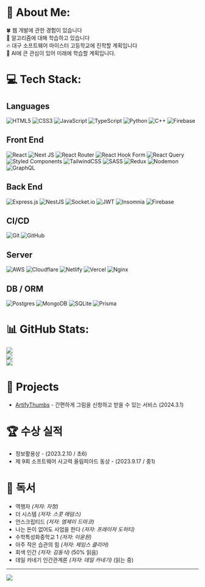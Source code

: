 # 💫 About Me:

🍀 웹 개발에 관한 경험이 있습니다<br>🌱 알고리즘에 대해 학습하고 있습니다<br>🔥 대구 소프트웨어 마이스터 고등학교에 진학할 계획입니다<br>🔭 AI에 큰 관심이 있어 미래에 학습할 계획입니다.

# 💻 Tech Stack:
## Languages

![HTML5](https://img.shields.io/badge/html5-%23E34F26.svg?style=flat&logo=html5&logoColor=white) ![CSS3](https://img.shields.io/badge/css3-%231572B6.svg?style=flat&logo=css3&logoColor=white) ![JavaScript](https://img.shields.io/badge/javascript-%23323330.svg?style=flat&logo=javascript&logoColor=%23F7DF1E) ![TypeScript](https://img.shields.io/badge/typescript-%23007ACC.svg?style=flat&logo=typescript&logoColor=white) ![Python](https://img.shields.io/badge/python-3670A0?style=flat&logo=python&logoColor=ffdd54) ![C++](https://img.shields.io/badge/c++-%2300599C.svg?style=flat&logo=c%2B%2B&logoColor=white) ![Firebase](https://img.shields.io/badge/firebase-%23039BE5.svg?style=flat&logo=firebase)
## Front End

![React](https://img.shields.io/badge/react-%2320232a.svg?style=flat&logo=react&logoColor=%2361DAFB) ![Next JS](https://img.shields.io/badge/Next-black?style=flat&logo=next.js&logoColor=white) ![React Router](https://img.shields.io/badge/React_Router-CA4245?style=flat&logo=react-router&logoColor=white) ![React Hook Form](https://img.shields.io/badge/React%20Hook%20Form-%23EC5990.svg?style=flat&logo=reacthookform&logoColor=white) ![React Query](https://img.shields.io/badge/-React%20Query-FF4154?style=flat&logo=react%20query&logoColor=white) ![Styled Components](https://img.shields.io/badge/styled--components-DB7093?style=flat&logo=styled-components&logoColor=white) ![TailwindCSS](https://img.shields.io/badge/tailwindcss-%2338B2AC.svg?style=flat&logo=tailwind-css&logoColor=white) ![SASS](https://img.shields.io/badge/SASS-hotpink.svg?style=flat&logo=SASS&logoColor=white) ![Redux](https://img.shields.io/badge/redux-%23593d88.svg?style=flat&logo=redux&logoColor=white) ![Nodemon](https://img.shields.io/badge/NODEMON-%23323330.svg?style=flat&logo=nodemon&logoColor=%BBDEAD) ![GraphQL](https://img.shields.io/badge/-GraphQL-E10098?style=flat&logo=graphql&logoColor=white)
## Back End

![Express.js](https://img.shields.io/badge/express.js-%23404d59.svg?style=flat&logo=express&logoColor=%2361DAFB) ![NestJS](https://img.shields.io/badge/nestjs-%23E0234E.svg?style=flat&logo=nestjs&logoColor=white) ![Socket.io](https://img.shields.io/badge/Socket.io-black?style=flat&logo=socket.io&badgeColor=010101) ![JWT](https://img.shields.io/badge/JWT-black?style=flat&logo=JSON%20web%20tokens) ![Insomnia](https://img.shields.io/badge/Insomnia-black?style=flat&logo=insomnia&logoColor=5849BE) ![Firebase](https://img.shields.io/badge/firebase-a08021?style=flat&logo=firebase&logoColor=ffcd34)
## CI/CD

![Git](https://img.shields.io/badge/git-%23F05033.svg?style=flat&logo=git&logoColor=white) ![GitHub](https://img.shields.io/badge/github-%23121011.svg?style=flat&logo=github&logoColor=white)
## Server

 ![AWS](https://img.shields.io/badge/AWS-%23FF9900.svg?style=flat&logo=amazon-aws&logoColor=white) ![Cloudflare](https://img.shields.io/badge/Cloudflare-F38020?style=flat&logo=Cloudflare&logoColor=white)  ![Netlify](https://img.shields.io/badge/netlify-%23000000.svg?style=flat&logo=netlify&logoColor=#00C7B7) ![Vercel](https://img.shields.io/badge/vercel-%23000000.svg?style=flat&logo=vercel&logoColor=white) ![Nginx](https://img.shields.io/badge/nginx-%23009639.svg?style=flat&logo=nginx&logoColor=white)
## DB / ORM

 ![Postgres](https://img.shields.io/badge/postgres-%23316192.svg?style=flat&logo=postgresql&logoColor=white) ![MongoDB](https://img.shields.io/badge/MongoDB-%234ea94b.svg?style=flat&logo=mongodb&logoColor=white) ![SQLite](https://img.shields.io/badge/sqlite-%2307405e.svg?style=flat&logo=sqlite&logoColor=white) ![Prisma](https://img.shields.io/badge/Prisma-3982CE?style=flat&logo=Prisma&logoColor=white) 
 
# 📊 GitHub Stats:

![](https://github-readme-stats.vercel.app/api?username=daehyeong2&theme=algolia&hide_border=true&include_all_commits=false&count_private=false)<br/>
![](https://github-readme-streak-stats.herokuapp.com/?user=daehyeong2&theme=algolia&hide_border=true)<br/>
![](https://github-readme-stats.vercel.app/api/top-langs/?username=daehyeong2&theme=algolia&hide_border=true&include_all_commits=false&count_private=false&layout=compact)

# 📂 Projects

- [ArtifyThumbs](https://github.com/daehyeong2/ArtifyThumbs-frontend) - 간편하게 그림을 신청하고 받을 수 있는 서비스 (2024.3.1)
# 🏆 수상 실적

- 정보활용상 - (2023.2.10 / 초6)
- 제 9회 소프트웨어 사고력 올림피아드 동상 - (2023.9.17 / 중1)
# 📖 독서

- 역행자 _(저자: 자청)_
- 더 시스템 _(저자: 스콧 애덤스)_
- 언스크립티드 _(저자: 엠제이 드마코)_
- 나는 돈이 없어도 사업을 한다 _(저자: 프레이저 도허티)_
- 수학특성화중학교 1 _(저자: 이윤원)_
- 아주 작은 습관의 힘 _(저자: 제임스 클리어)_
- 회색 인간 _(저자: 김동식)_ (50% 읽음)
- 데일 카네기 인간관계론 _(저자: 데일 카네기)_ (읽는 중)

---
[![](https://visitcount.itsvg.in/api?id=daehyeong2&icon=5&color=0)](https://visitcount.itsvg.in)

<!-- Proudly created with GPRM ( https://gprm.itsvg.in ) -->
